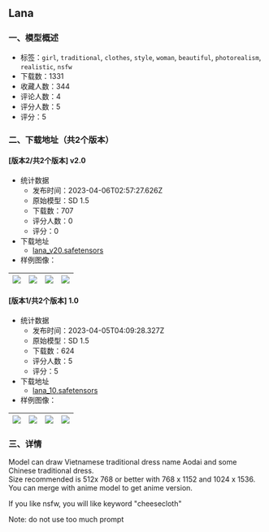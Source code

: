 ## Lana
### 一、模型概述

- 标签：`girl`, `traditional`, `clothes`, `style`, `woman`, `beautiful`, `photorealism`, `realistic`, `nsfw`
- 下载数：1331
- 收藏人数：344
- 评论人数：4
- 评分人数：5
- 评分：5

### 二、下载地址（共2个版本）

#### [版本2/共2个版本] v2.0

- 统计数据
  - 发布时间：2023-04-06T02:57:27.626Z
  - 原始模型：SD 1.5
  - 下载数：707
  - 评分人数：0
  - 评分：0
- 下载地址
  - [lana_v20.safetensors](https://civitai.com/api/download/models/36649)
- 样例图像：

| <img src="https://image.civitai.com/xG1nkqKTMzGDvpLrqFT7WA/ee34950d-3409-47e7-e420-0172c8618600/width=450/431678.jpeg" /> | <img src="https://image.civitai.com/xG1nkqKTMzGDvpLrqFT7WA/a22afb76-56fb-4cb7-c4fe-47cc4a6ced00/width=450/416746.jpeg" /> | <img src="https://image.civitai.com/xG1nkqKTMzGDvpLrqFT7WA/8011561e-5a3e-4573-1ba8-3d03817d2200/width=450/416764.jpeg" /> | <img src="https://image.civitai.com/xG1nkqKTMzGDvpLrqFT7WA/d6ca0b7a-fc18-4b7b-f93a-1d010f7f0600/width=450/416806.jpeg" /> |
| ---- | ---- | ---- | ---- |

#### [版本1/共2个版本] 1.0

- 统计数据
  - 发布时间：2023-04-05T04:09:28.327Z
  - 原始模型：SD 1.5
  - 下载数：624
  - 评分人数：5
  - 评分：5
- 下载地址
  - [lana_10.safetensors](https://civitai.com/api/download/models/23872)
- 样例图像：

| <img src="https://image.civitai.com/xG1nkqKTMzGDvpLrqFT7WA/744e73e2-3b8b-4cc2-3aa3-c62095677f00/width=450/363250.jpeg" /> | <img src="https://image.civitai.com/xG1nkqKTMzGDvpLrqFT7WA/04a30ff9-92f9-475d-4d6b-a28aee052200/width=450/362939.jpeg" /> | <img src="https://image.civitai.com/xG1nkqKTMzGDvpLrqFT7WA/3d5a12de-ac0f-4d3e-6fae-e510da4cf200/width=450/259422.jpeg" /> | <img src="https://image.civitai.com/xG1nkqKTMzGDvpLrqFT7WA/33d382b6-5a28-4fe0-1cc0-cfd336837200/width=450/259387.jpeg" /> |
| ---- | ---- | ---- | ---- |


### 三、详情
<p>Model can draw Vietnamese traditional dress name Aodai and some Chinese traditional dress. <br />Size recommended is 512x 768 or better with 768 x 1152 and 1024 x 1536.<br />You can merge with anime model to get anime version.</p><p>If you like nsfw, you will like keyword "cheesecloth"</p><p>Note: do not use too much prompt</p>